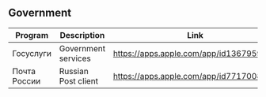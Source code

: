 ## Government

| Program | Description | Link | Plugins | Comment |
| --- | --- | --- | --- | --- |
| Госуслуги | Government services | https://apps.apple.com/app/id1367959794 |
| Почта России | Russian Post client | https://apps.apple.com/app/id771700826 |
